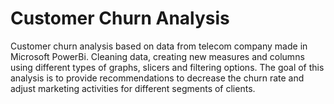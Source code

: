 # Customer Churn Analysis

Customer churn analysis based on data from telecom company made in Microsoft PowerBi. Cleaning data, creating new measures and columns using different types of graphs, slicers and filtering options. The goal of this analysis is to provide recommendations to decrease the churn rate and adjust marketing activities for different segments of clients. 

